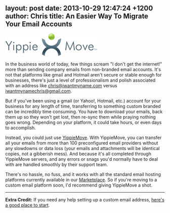 layout: post
date: 2013-10-29 12:47:24 +1200
author: Chris
title: An Easier Way To Migrate Your Email Accounts
----

![YippieMove](/media/2013-10-29-logo.png)

<!-- excerpt -->

In the business world of today, few things scream "I don't get the internet!" more than sending company emails from non-branded email accounts. It's not that platforms like gmail and Hotmail aren't secure or stable enough for businesses, there's just a level of professionalism and polish associated with an address like chris@iwantmyname.com versus iwantmynamechris@gmail.com.

<!-- /excerpt -->

But if you've been using a gmail (or Yahoo!, Hotmail, etc.) account for your business for any length of time, transferring to something custom branded can be incredibly time consuming. You have to download your emails, back them up so they won't get lost, then re-sync them while praying nothing goes wrong. Depending on your platform, it could take hours, or even days to accomplish.

Instead, you could just use [YippieMove](http://www.yippiemove.com). With YippieMove, you can transfer all your emails from more than 100 preconfigured email providers without any slowdowns or data loss (your emails and attachments will be identical copies, not a gibberish mess). And because it's all completed through YippieMove servers, and any errors or snags you'd normally have to deal with are handled smoothly by their support team.

There's no hassle, no fuss, and it works with all the standard email hosting platforms currently available in our [Marketplace](https://iwantmyname.com/services/email-hosting/). So if you're moving to a custom email platform soon, I'd recommend giving YippieMove a shot.

***

**Extra Credit:** If you need any help setting up a custom email address, [here's a good place to start](https://iwantmyname.com/blog/2013/09/how-to-get-a-custom-email-address.html).
